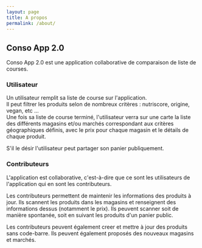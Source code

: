 ```yaml
---
layout: page
title: A propos
permalink: /about/
---
```


## Conso App 2.0
Conso App 2.0 est une application collaborative de comparaison de liste de courses.

### Utilisateur

Un utilisateur remplit sa liste de course sur l'application.  
Il peut filtrer les produits selon de nombreux critères : nutriscore, origine, vegan, etc ...  
Une fois sa liste de course terminé, l'utilisateur verra sur une carte la liste des différents magasins et/ou marchés correspondant aux critères géographiques définis, avec le prix pour chaque magasin et le détails de chaque produit.  
  
S'il le désir l'utilisateur peut partager son panier publiquement.

### Contributeurs

L'application est collaborative, c'est-à-dire que ce sont les utilisateurs de l'application qui en sont les contributeurs.  

Les contributeurs permettent de maintenir les informations des produits à jour. Ils scannent les produits dans les magasins et renseignent des informations dessus (notamment le prix). Ils peuvent scanner soit de manière spontanée, soit en suivant les produits d'un panier public.

Les contributeurs peuvent également creer et mettre à jour des produits sans code-barre. 
Ils peuvent également proposés des nouveaux magasins et marchés.
